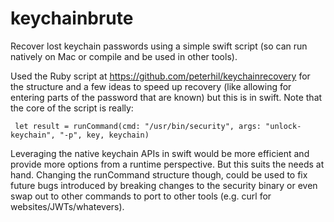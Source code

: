 # keychainbrute
Recover lost keychain passwords using a simple swift script (so can run natively on Mac or compile and be used in other tools).

Used the Ruby script at https://github.com/peterhil/keychainrecovery for the structure and a few ideas to speed up recovery (like allowing for entering parts of the password that are known) but this is in swift. Note that the core of the script is really:

` let result = runCommand(cmd: "/usr/bin/security", args: "unlock-keychain", "-p", key, keychain)`

Leveraging the native keychain APIs in swift would be more efficient and provide more options from a runtime perspective. But this suits the needs at hand. Changing the runCommand structure though, could be used to fix future bugs introduced by breaking changes to the security binary or even swap out to other commands to port to other tools (e.g. curl for websites/JWTs/whatevers).

